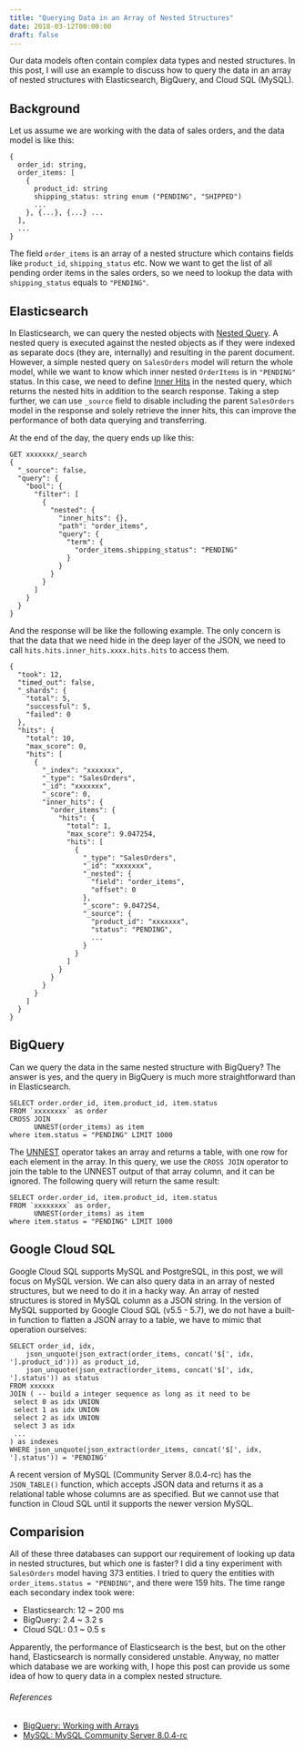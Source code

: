 ```yaml
---
title: "Querying Data in an Array of Nested Structures"
date: 2018-03-12T00:00:00
draft: false
---
```



Our data models often contain complex data types and nested structures. In this post, I will use an example to discuss how to query the data in an array of nested structures with Elasticsearch, BigQuery, and Cloud SQL (MySQL).

## Background

Let us assume we are working with the data of sales orders, and the data model is like this: 

``` 
{
  order_id: string,
  order_items: [
    {
      product_id: string
      shipping_status: string enum ("PENDING", "SHIPPED")
      ...
    }, {...}, {...} ...
  ],
  ...
} 
```

The field `order_items` is an array of a nested structure which contains fields like `product_id`, `shipping_status` etc. Now we want to get the list of all pending order items in the sales orders, so we need to lookup the data with `shipping_status` equals to `"PENDING"`.

## Elasticsearch

In Elasticsearch, we can query the nested objects with [Nested Query](https://www.elastic.co/guide/en/elasticsearch/reference/current/query-dsl-nested-query.html). A nested query is executed against the nested objects as if they were indexed as separate docs (they are, internally) and resulting in the parent document. However, a simple nested query on `SalesOrders` model will return the whole model, while we want to know which inner nested `OrderItems` is in `"PENDING"` status. In this case, we need to define [Inner Hits](https://www.elastic.co/guide/en/elasticsearch/reference/current/search-request-inner-hits.html) in the nested query, which returns the nested hits in addition to the search response. Taking a step further, we can use `_source` field to disable including the parent `SalesOrders` model in the response and solely retrieve the inner hits, this can improve the performance of both data querying and transferring. 

At the end of the day, the query ends up like this: 

```
GET xxxxxxx/_search
{
  "_source": false, 
  "query": {
    "bool": {
      "filter": [
        {
          "nested": {
            "inner_hits": {},
            "path": "order_items",
            "query": {
              "term": {
                "order_items.shipping_status": "PENDING"
              }
            }
          }
        }
      ]
    }
  }
}
```

And the response will be like the following example. The only concern is that the data that we need hide in the deep layer of the JSON, we need to call `hits.hits.inner_hits.xxxx.hits.hits` to access them. 

```
{
  "took": 12,
  "timed_out": false,
  "_shards": {
    "total": 5,
    "successful": 5,
    "failed": 0
  },
  "hits": {
    "total": 10,
    "max_score": 0,
    "hits": [
      {
        "_index": "xxxxxxx",
        "_type": "SalesOrders",
        "_id": "xxxxxxx",
        "_score": 0,
        "inner_hits": {
          "order_items": {
            "hits": {
              "total": 1,
              "max_score": 9.047254,
              "hits": [
                {
                  "_type": "SalesOrders",
                  "_id": "xxxxxxx",
                  "_nested": {
                    "field": "order_items",
                    "offset": 0
                  },
                  "_score": 9.047254,
                  "_source": {
                    "product_id": "xxxxxxx",
                    "status": "PENDING",
                    ...
                  }
                }
              ]
            }
          }
        }
      }
    ]
  }
}
```

## BigQuery

Can we query the data in the same nested structure with BigQuery? The answer is yes, and the query in BigQuery is much more straightforward than in Elasticsearch. 

```
SELECT order.order_id, item.product_id, item.status
FROM `xxxxxxxx` as order
CROSS JOIN
      UNNEST(order_items) as item
where item.status = "PENDING" LIMIT 1000
```

The [UNNEST](https://cloud.google.com/bigquery/docs/reference/standard-sql/query-syntax#unnest) operator takes an array and returns a table, with one row for each element in the array. In this query, we use the `CROSS JOIN` operator to join the table to the UNNEST output of that array column, and it can be ignored. The following query will return the same result: 

```
SELECT order.order_id, item.product_id, item.status
FROM `xxxxxxxx` as order,
      UNNEST(order_items) as item
where item.status = "PENDING" LIMIT 1000
```

## Google Cloud SQL

Google Cloud SQL supports MySQL and PostgreSQL, in this post, we will focus on MySQL version. We can also query data in an array of nested structures, but we need to do it in a hacky way. An array of nested structures is stored in MySQL column as a JSON string. In the version of MySQL supported by Google Cloud SQL (v5.5 - 5.7), we do not have a built-in function to flatten a JSON array to a table, we have to mimic that operation ourselves: 

```
SELECT order_id, idx, 
    json_unquote(json_extract(order_items, concat('$[', idx, '].product_id'))) as product_id,
    json_unquote(json_extract(order_items, concat('$[', idx, '].status')) as status
FROM xxxxxx
JOIN ( -- build a integer sequence as long as it need to be
 select 0 as idx UNION
 select 1 as idx UNION
 select 2 as idx UNION
 select 3 as idx
 ...
) as indexes
WHERE json_unquote(json_extract(order_items, concat('$[', idx, '].status')) = 'PENDING'
```

A recent version of MySQL (Community Server 8.0.4-rc) has the `JSON_TABLE()` function, which accepts JSON data and returns it as a relational table whose columns are as specified. But we cannot use that function in Cloud SQL until it supports the newer version MySQL.

## Comparision

All of these three databases can support our requirement of looking up data in nested structures, but which one is faster? I did a tiny experiment with `SalesOrders` model having 373 entities. I tried to query the entities with `order_items.status = "PENDING"`, and there were 159 hits. The time range each secondary index took were:

*   Elasticsearch: 12 ~ 200 ms
*   BigQuery: 2.4 ~ 3.2 s
*   Cloud SQL: 0.1 ~ 0.5 s

Apparently, the performance of Elasticsearch is the best, but on the other hand, Elasticsearch is normally considered unstable. Anyway, no matter which database we are working with, I hope this post can provide us some idea of how to query data in a complex nested structure.

###### References

*   [BigQuery: Working with Arrays](https://cloud.google.com/bigquery/docs/reference/standard-sql/arrays)
*   [MySQL: MySQL Community Server 8.0.4-rc](https://lists.mysql.com/announce/1240)
